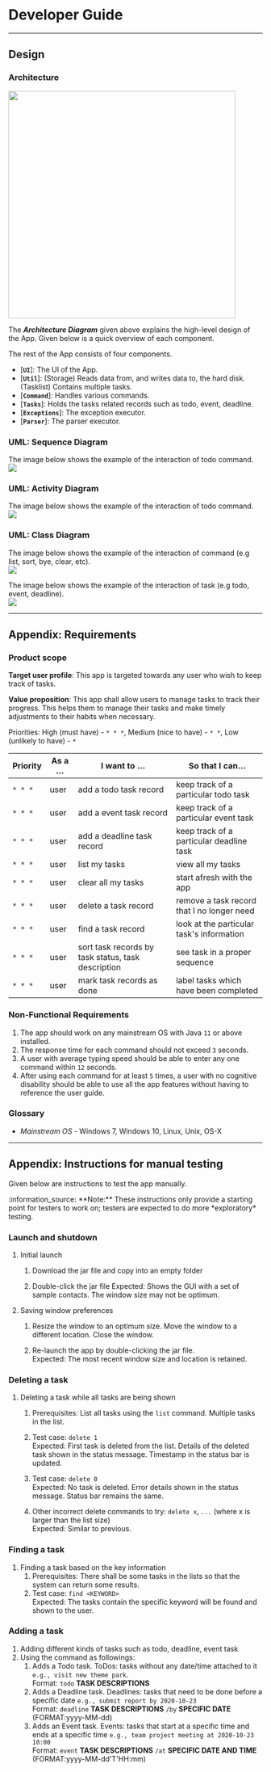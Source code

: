 # Developer Guide


--------------------------------------------------------------------------------------------------------------------

## **Design**
### Architecture
<img src="images/ArchitectureDiagram.png" width="450" />

The ***Architecture Diagram*** given above explains the high-level design of the App. Given below is a quick overview of each component.

The rest of the App consists of four components.

* [**`UI`**]: The UI of the App.
* [**`Util`**]: (Storage) Reads data from, and writes data to, the hard disk. (Tasklist) Contains multiple tasks.
* [**`Command`**]: Handles various commands.
* [**`Tasks`**]: Holds the tasks related records such as todo, event, deadline.
* [**`Exceptions`**]: The exception executor.
* [**`Parser`**]: The parser executor.

### UML: Sequence Diagram
The image below shows the example of the interaction of todo command.
<br />
<img src="images/SequenceDiagram.png"  />

### UML: Activity Diagram
The image below shows the example of the interaction of todo command.
<br />
<img src="images/ActivityDiagram.png"  />

### UML: Class Diagram
The image below shows the example of the interaction of command (e.g list, sort, bye, clear, etc).
<br />
<img src="images/CommandClassDiagram.png" />


The image below shows the example of the interaction of task (e.g todo, event, deadline).
<br />
<img src="images/TaskClassDiagram.png" />

--------------------------------------------------------------------------------------------------------------------

## **Appendix: Requirements**
### Product scope

**Target user profile**: This app is targeted towards any user who wish to keep track of tasks.

**Value proposition**: This app shall allow users to manage tasks to track their progress.
This helps them to manage their tasks and make timely adjustments to their habits when necessary.

Priorities: High (must have) - `* * *`, Medium (nice to have) - `* *`, Low (unlikely to have) - `*`

| Priority | As a …​                                    | I want to …​                                | So that I can…​                                             |
| -------- | ---------- | ------------------------------------------------ | ---------------------------------------------------------------------- |
| `* * *`  | user    | add a todo task record               | keep track of a particular todo task                        |
| `* * *`  | user    | add a event task record               | keep track of a particular event task                        |
| `* * *`  | user    | add a deadline task record             | keep track of a particular deadline task                        |
|`* * *`   | user    |list my tasks                         |view all my tasks|
|`* * *`   | user    |clear all my tasks                         |start afresh with the app|
| `* * *`  | user    | delete a task record                      | remove a task record that I no longer need                        |
| `* * *`  | user     | find a task record                  | look at the particular task's information                          |
| `* * *`  | user     | sort task records by task status, task description | see task in a proper sequence                         |
| `* * *`  | user     | mark task records as done | label tasks which have been completed                         |



### Non-Functional Requirements

1. The app should work on any mainstream OS with Java `11` or above installed.
2. The response time for each command should not exceed `3` seconds.
3. A user with average typing speed should be able to enter any one command within `12` seconds.
4. After using each command for at least `5` times, a user with no cognitive disability should be able to
   use all the app features without having to reference the user guide.


### Glossary

* *Mainstream OS* - Windows 7, Windows 10, Linux, Unix, OS-X

--------------------------------------------------------------------------------------------------------------------

## **Appendix: Instructions for manual testing**

Given below are instructions to test the app manually.

<div markdown="span" class="alert alert-info">:information_source: **Note:** These instructions only provide a starting point for testers to work on;
testers are expected to do more *exploratory* testing.

</div>

### Launch and shutdown

1. Initial launch

    1. Download the jar file and copy into an empty folder

    1. Double-click the jar file Expected: Shows the GUI with a set of sample contacts. The window size may not be optimum.

1. Saving window preferences

    1. Resize the window to an optimum size. Move the window to a different location. Close the window.

    1. Re-launch the app by double-clicking the jar file.<br>
       Expected: The most recent window size and location is retained.



### Deleting a task

1. Deleting a task while all tasks are being shown

    1. Prerequisites: List all tasks using the `list` command. Multiple tasks in the list.

    1. Test case: `delete 1`<br>
       Expected: First task is deleted from the list. Details of the deleted task shown in the status message. Timestamp in the status bar is updated.

    1. Test case: `delete 0`<br>
       Expected: No task is deleted. Error details shown in the status message. Status bar remains the same.

    1. Other incorrect delete commands to try: `delete x`, `...` (where x is larger than the list size)<br>
       Expected: Similar to previous.


### Finding a task
1. Finding a task based on the key information
    1. Prerequisites: There shall be some tasks in the lists so that the system can return some results.
    1. Test case: `find <KEYWORD>`<br>
      Expected: The tasks contain the specific keyword will be found and shown to the user.


### Adding a task
1. Adding different kinds of tasks such as todo, deadline, event task
1. Using the command as followings:
    1. Adds a Todo task. ToDos: tasks without any date/time attached to it `e.g., visit new theme park`. <br>
       Format: `todo` **TASK DESCRIPTIONS**
    1. Adds a Deadline task. Deadlines: tasks that need to be done before a specific date `e.g., submit report by 2020-10-23` <br>
       Format: `deadline` **TASK DESCRIPTIONS** `/by` **SPECIFIC DATE** (FORMAT:yyyy-MM-dd)
    1. Adds an Event task. Events: tasks that start at a specific time and ends at a specific time `e.g., team project meeting at 2020-10-23 10:00`<br>
       Format: `event` **TASK DESCRIPTIONS** `/at` **SPECIFIC DATE AND TIME** (FORMAT:yyyy-MM-dd'T'HH:mm)